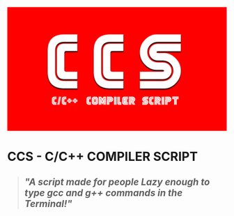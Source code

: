 <img src="./image/CCS.gif"/>

# CCS - C/C++ COMPILER SCRIPT
 
>## _"A script made for people Lazy enough to type gcc and g++ commands in the Terminal!"_

